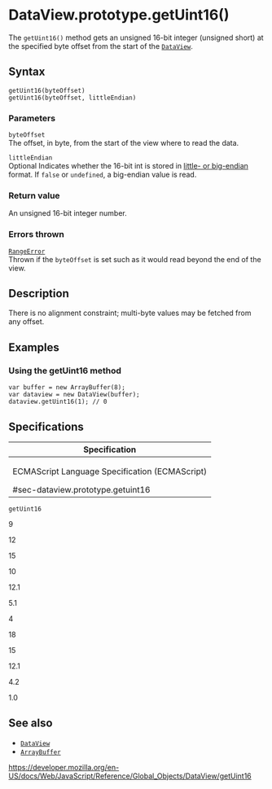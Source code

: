 DataView.prototype.getUint16()
==============================

The `getUint16()` method gets an unsigned 16-bit integer (unsigned short) at the specified byte offset from the start of the [`DataView`](../dataview).

Syntax
------

    getUint16(byteOffset)
    getUint16(byteOffset, littleEndian)

### Parameters

`byteOffset`  
The offset, in byte, from the start of the view where to read the data.

`littleEndian`  
<span class="badge inline optional">Optional</span> Indicates whether the 16-bit int is stored in [little- or big-endian](https://developer.mozilla.org/en-US/docs/Glossary/Endianness) format. If `false` or `undefined`, a big-endian value is read.

### Return value

An unsigned 16-bit integer number.

### Errors thrown

[`RangeError`](../rangeerror)  
Thrown if the `byteOffset` is set such as it would read beyond the end of the view.

Description
-----------

There is no alignment constraint; multi-byte values may be fetched from any offset.

Examples
--------

### Using the getUint16 method

    var buffer = new ArrayBuffer(8);
    var dataview = new DataView(buffer);
    dataview.getUint16(1); // 0

Specifications
--------------

<table><colgroup><col style="width: 100%" /></colgroup><thead><tr class="header"><th>Specification</th></tr></thead><tbody><tr class="odd"><td><p>ECMAScript Language Specification (ECMAScript)<br />
</p><span class="small">#sec-dataview.prototype.getuint16</span></td></tr></tbody></table>

`getUint16`

9

12

15

10

12.1

5.1

4

18

15

12.1

4.2

1.0

See also
--------

-   [`DataView`](../dataview)
-   [`ArrayBuffer`](../arraybuffer)

<a href="https://developer.mozilla.org/en-US/docs/Web/JavaScript/Reference/Global_Objects/DataView/getUint16" class="_attribution-link">https://developer.mozilla.org/en-US/docs/Web/JavaScript/Reference/Global_Objects/DataView/getUint16</a>
